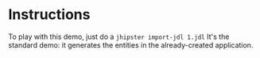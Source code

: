 # Instructions

To play with this demo, just do a `jhipster import-jdl 1.jdl`
It's the standard demo: it generates the entities in the 
already-created application.
